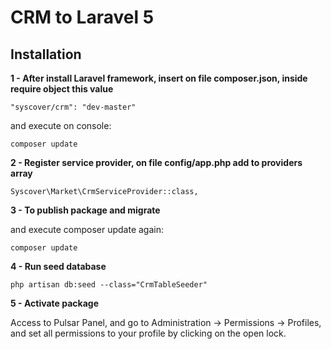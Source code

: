 # CRM to Laravel 5

## Installation

**1 - After install Laravel framework, insert on file composer.json, inside require object this value**
```
"syscover/crm": "dev-master"
```

and execute on console:
```
composer update
```

**2 - Register service provider, on file config/app.php add to providers array**

```
Syscover\Market\CrmServiceProvider::class,

```

**3 - To publish package and migrate**

and execute composer update again:
```
composer update
```

**4 - Run seed database**

```
php artisan db:seed --class="CrmTableSeeder"
```

**5 - Activate package**

Access to Pulsar Panel, and go to Administration -> Permissions -> Profiles, and set all permissions to your profile by clicking on the open lock.